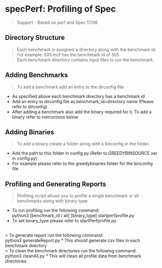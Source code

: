 # specPerf: Profiling of Spec
> Support - Based on perf and Spec 17/06


## Directory Structure
> Each benchmark is assigned a directory along with the benchmark id.
 <br/> For example: 505.mcf has the benchmark id of 505
 <br/> Each benchmark directory contains input files to run the benchmark. 		


## Adding Benchmarks
> To add a benchmark add an entry to the dirconfig file:
* As specified above each benchmark directory has a benchmark id
* Add an entry to dirconfig file as benchmark\_id=directory name (Please refer to dirconfig)
* After adding a benchmark also add the binary required for it. To add a binary refer to instructions below



## Adding Binaries
> To add a binary create a folder along with a binconfig in the folder. 
* Add the path to this folder in config.py.(Refer to GREEDYBINSOURCE var in config.py)
* For example please refer to the greedybinaries folder for the binconfig file


## Profiling and Generating Reports
> Profiling script allows you to profile a single benchmark or all benchmarks along with binary type
* To run profiling run the following command:
<br/> python3 [benchmark\_id  / all] [binary\_type] startperfprofile.py
* To set binary\_type please refer to startPerfprofile.py
<br/>
> To generate report run the following command:
<br/> python3 generateReport.py
* This should generate csv files in each benchmark directory
<br/>
> To clean the benchmark directories run the following command:
<br/> python3 cleanAll.py
* This will clean all profile data from benchmark directories


